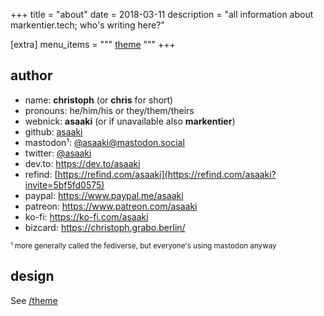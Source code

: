 +++
title = "about"
date = 2018-03-11
description = "all information about markentier.tech; who's writing here?"

[extra]
menu_items = """
<a href="/theme/">theme</a>
"""
+++

## author

* name: **christoph** (or **chris** for short)
* pronouns: he/him/his or they/them/theirs
* webnick: **asaaki** (or if unavailable also **markentier**)
* github: [asaaki](https://github.com/asaaki)
* mastodon¹: [@asaaki@mastodon.social](https://mastodon.social/@asaaki)
* twitter: [@asaaki](https://twitter.com/asaaki)
* dev.to: <https://dev.to/asaaki>
* refind: [https://refind.com/asaaki](https://refind.com/asaaki?invite=5bf5fd0575)
* paypal: <https://www.paypal.me/asaaki>
* patreon: <https://www.patreon.com/asaaki>
* ko-fi: <https://ko-fi.com/asaaki>
* bizcard: <https://christoph.grabo.berlin/>

<sup>¹ more generally called the fediverse, but everyone's using mastodon anyway</sup>

## design

See [/theme](/theme/)
